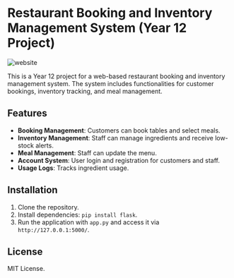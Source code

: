 # Restaurant Booking and Inventory Management System (Year 12 Project)

![website](https://github.com/OliverW147/Y12-Restaurant-Website-Task-1/blob/main/image.png?raw=true)

This is a Year 12 project for a web-based restaurant booking and inventory management system. The system includes functionalities for customer bookings, inventory tracking, and meal management.

## Features

- **Booking Management**: Customers can book tables and select meals.
- **Inventory Management**: Staff can manage ingredients and receive low-stock alerts.
- **Meal Management**: Staff can update the menu.
- **Account System**: User login and registration for customers and staff.
- **Usage Logs**: Tracks ingredient usage.

## Installation

1. Clone the repository.
2. Install dependencies: `pip install flask`.
3. Run the application with `app.py` and access it via `http://127.0.0.1:5000/`.

## License

MIT License.
